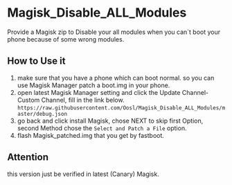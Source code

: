 # Magisk_Disable_ALL_Modules
Provide a Magisk zip to Disable your all modules when you can`t boot your phone because of some wrong modules.

## How to Use it 
1. make sure that you have a phone which can boot normal. so you can use Magisk Manager patch a boot.img in your phone. 
2. open latest Magisk Manager setting and click the Update Channel-Custom Channel, fill in the link below. 
    ```` https://raw.githubusercontent.com/Oosl/Magisk_Disable_ALL_Modules/master/debug.json ````
3. go back and click install Magisk, chose NEXT to skip first Option, second Method chose the `Select and Patch a File` option.
4. flash Magisk_patched.img that you get by fastboot.

## Attention
this version just be verified in latest (Canary) Magisk.
